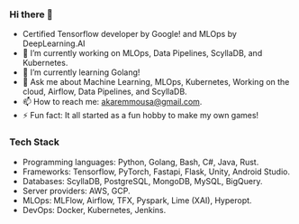 ### Hi there 👋

- Certified Tensorflow developer by Google! and MLOps by DeepLearning.AI 
- 🔭 I’m currently working on MLOps, Data Pipelines, ScyllaDB, and Kubernetes.
- 🌱 I’m currently learning Golang!
- 💬 Ask me about Machine Learning, MLOps, Kubernetes, Working on the cloud, Airflow, Data Pipelines, and ScyllaDB.
- 📫 How to reach me: akaremmousa@gmail.com.
- ⚡ Fun fact: It all started as a fun hobby to make my own games!

### Tech Stack
* Programming languages: Python, Golang, Bash, C#, Java, Rust.
* Frameworks: Tensorflow, PyTorch,  Fastapi, Flask, Unity, Android Studio.
* Databases: ScyllaDB, PostgreSQL, MongoDB, MySQL, BigQuery.
* Server providers: AWS, GCP.
* MLOps: MLFlow, Airflow, TFX, Pyspark, Lime (XAI), Hyperopt.
* DevOps: Docker, Kubernetes, Jenkins.
